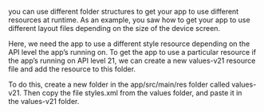you can use different folder structures to get your app to use different resources at runtime. As an example, you saw how to get your app to use different layout files depending on the size of the device screen.

Here, we need the app to use a different style resource depending on the API level the app’s running on. To get the app to use a particular resource if the app’s running on API level 21, we can create a new values-v21 resource file and add the resource to this folder.

To do this, create a new folder in the app/src/main/res folder called values-v21. Then copy the file styles.xml from the values folder, and paste it in the values-v21 folder.

